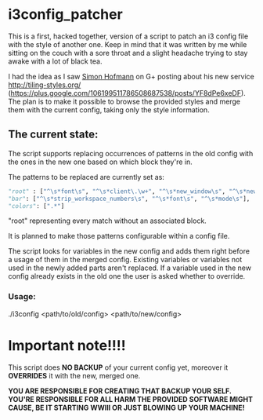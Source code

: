 # i3config_patcher

This is a first, hacked together, version of a script to patch an i3 config file with the style of another one.
Keep in mind that it was written by me while sitting on the couch with a sore throat and a slight headache trying to stay awake with a lot of black tea.

I had the idea as I saw [Simon Hofmann](https://plus.google.com/u/0/106199511786508687538) on G+ posting about his new service http://tiling-styles.org/ (https://plus.google.com/106199511786508687538/posts/YF8dPe6xeDF).
The plan is to make it possible to browse the provided styles and merge them with the current config, taking only the style information.


## The current state:
The script supports replacing occurrences of patterns in the old config with the ones in the new one
based on which block they're in.

The patterns to be replaced are currently set as:
```python
"root" : ["^\s*font\s", "^\s*client\.\w+", "^\s*new_window\s", "^\s*new_float\s", "^\s*hide_edge_borders\s"],
"bar": ["^\s*strip_workspace_numbers\s", "^\s*font\s", "^\s*mode\s"],
"colors": [".*"]
```
"root" representing every match without an associated block.

It is planned to make those patterns configurable within a config file.

The script looks for variables in the new config and adds them right before a usage of them in the merged config.
Existing variables or variables not used in the newly added parts aren't replaced.
If a variable used in the new config already exists in the old one the user is asked whether to override.


### Usage:
./i3config \<path/to/old/config\> \<path/to/new/config\>

# Important note!!!!
This script does **NO BACKUP** of your current config yet, moreover it **OVERRIDES** it with the new, merged one.

**YOU ARE RESPONSIBLE FOR CREATING THAT BACKUP YOUR SELF. YOU'RE RESPONSIBLE FOR ALL HARM THE PROVIDED SOFTWARE MIGHT CAUSE,
BE IT STARTING WWIII OR JUST BLOWING UP YOUR MACHINE!**
